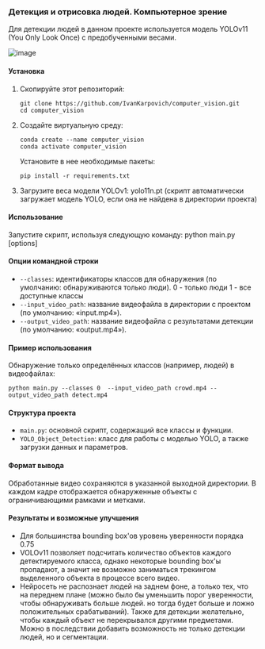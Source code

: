 ### Детекция и отрисовка людей. Компьютерное зрение
Для детекции людей в данном проекте используется модель YOLOv11 (You Only Look Once) с предобученными весами.

![image](https://github.com/user-attachments/assets/9960275b-b614-42b9-b39c-c4c161fcb355)

#### Установка
1. Скопируйте этот репозиторий:
   ```
   git clone https://github.com/IvanKarpovich/computer_vision.git
   cd computer_vision
   ```
2. Создайте виртуальную среду:
   ```
   conda create --name computer_vision
   conda activate computer_vision
   ```
   Установите в нее необходимые пакеты:
   ```
   pip install -r requirements.txt
   ```
4. Загрузите веса модели YOLOv1: yolo11n.pt
   (скрипт автоматически загружает модель YOLO, если она не найдена в директории проекта)

#### Использование
Запустите скрипт, используя следующую команду:
python main.py [options]

#### Опции командной строки
* `--classes`: идентификаторы классов для обнаружения (по умолчанию: обнаруживаются только люди).
  0 - только люди
  1 - все доступные классы
* `--input_video_path`: название видеофайла в директории с проектом (по умолчанию: «input.mp4»).
* `--output_video_path`: название видеофайла с результатами детекции (по умолчанию: «output.mp4»).

#### Пример использования
   Обнаружение только определённых классов (например, людей) в видеофайлах:
   ```
   python main.py --classes 0  --input_video_path crowd.mp4 --output_video_path detect.mp4
   ```

#### Структура проекта
* `main.py`: основной скрипт, содержащий все классы и функции.
* `YOLO_Object_Detection`: класс для работы с моделью YOLO, а также загрузки данных и параметров.

#### Формат вывода
Обработанные видео сохраняются в указанной выходной директории. 
В каждом кадре отображается обнаруженные объекты с ограничивающими рамками и метками.

#### Результаты и возможные улучшения
* Для большинства bounding box'ов уровень уверенности порядка 0.75
* VOLOv11 позволяет подсчитать количество объектов каждого детектируемого класса, однако некоторые bounding box'ы пропадают, а значит не возможно заниматься трекингом выделенного объекта в процессе всего видео.
* Нейросеть не распознает людей на заднем фоне, а только тех, что на переднем плане (можно было бы уменьшить порог уверенности, чтобы обнаруживать больше людей. но тогда будет больше и ложно положительных срабатываний). Также для детекции желательно, чтобы каждый объект не перекрывался другими предметами.
Можно в последствии добавить возможность не только детекции людей, но и сегментации.
